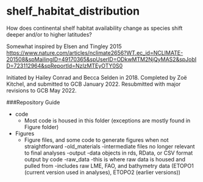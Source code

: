 # shelf_habitat_distribution
How does continental shelf habitat availability change as species shift deeper and/or to higher latitudes?

Somewhat inspired by Elsen and Tingley 2015 https://www.nature.com/articles/nclimate2656?WT.ec_id=NCLIMATE-201508&spMailingID=49170365&spUserID=ODkwMTM2NjQyMAS2&spJobID=723112964&spReportId=NzIzMTEyOTY0S0

Initiated by Hailey Conrad and Becca Selden in 2018. Completed by Zoë Kitchel, and submitted to GCB January 2022. Resubmitted with major revisions to GCB May 2022. 

###Repository Guide

- code
    - Most code is housed in this folder (exceptions are mostly found in Figure folder)
- Figures
    - Figure files, and some code to generate figures when not straightforward
-old_materials
    -intermediate files no longer relevant to final analyses
-output
    -data objects in rds, RData, or CSV format output by code
-raw_data
    -this is where raw data is housed and pulled from
    -includes raw LME, FAO, and bathymetry data  (ETOPO1 (current version used in analyses), ETOPO2 (earlier versions))

